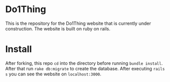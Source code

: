 # Do1Thing
This is the repository for the Do1Thing website that is currently under construction. The website is built on ruby on rails.

# Install
After forking, this repo ```cd``` into the directory before running ```bundle install```. After that run ```rake db:migrate``` to create the database. After executing ```rails s``` you can see the website on ```localhost:3000```.
